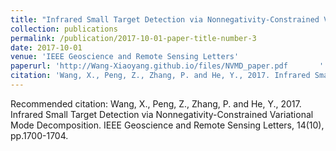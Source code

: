 ```yaml
---
title: "Infrared Small Target Detection via Nonnegativity-Constrained Variational Mode Decomposition"
collection: publications
permalink: /publication/2017-10-01-paper-title-number-3
date: 2017-10-01
venue: 'IEEE Geoscience and Remote Sensing Letters'
paperurl: 'http://Wang-Xiaoyang.github.io/files/NVMD_paper.pdf       '
citation: 'Wang, X., Peng, Z., Zhang, P. and He, Y., 2017. Infrared Small Target Detection via Nonnegativity-Constrained Variational Mode Decomposition. IEEE Geoscience and Remote Sensing Letters, 14(10), pp.1700-1704.'
---
```

Recommended citation: Wang, X., Peng, Z., Zhang, P. and He, Y., 2017. Infrared Small Target Detection via Nonnegativity-Constrained Variational Mode Decomposition. IEEE Geoscience and Remote Sensing Letters, 14(10), pp.1700-1704.